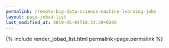 ```yaml
---
permalink: /remote-big-data-science-machine-learning-jobs
layout: page-jobad-list
last_modified_at: 2019-05-04T18:34:39+0200
---
```

{% include render_jobad_list.html permalink=page.permalink %}

